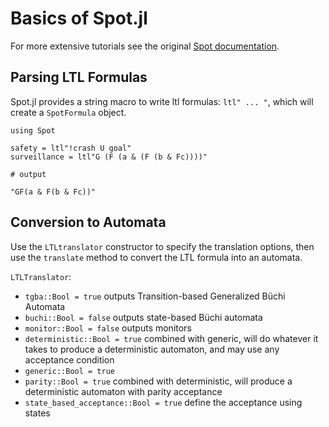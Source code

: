 # Basics of Spot.jl

For more extensive tutorials see the original [Spot documentation](https://spot.lrde.epita.fr/tut.html).

## Parsing LTL Formulas

Spot.jl provides a string macro to write ltl formulas: `ltl" ... "`, which will create a `SpotFormula` object.

```jldoctest basics
using Spot

safety = ltl"!crash U goal" 
surveillance = ltl"G (F (a & (F (b & Fc))))"

# output

"GF(a & F(b & Fc))"
```

## Conversion to Automata

Use the `LTLtranslator` constructor to specify the translation options, then use the `translate` method to convert the LTL formula into an automata.

`LTLTranslator`:
- `tgba::Bool = true` outputs Transition-based Generalized Büchi Automata
- `buchi::Bool = false` outputs state-based Büchi automata
- `monitor::Bool = false` outputs monitors
- `deterministic::Bool = true` combined with generic, will do whatever it takes to produce a deterministic automaton, and may use any acceptance condition
- `generic::Bool = true`
- `parity::Bool = true` combined with deterministic, will produce a deterministic automaton with parity acceptance
- `state_based_acceptance::Bool = true` define the acceptance using states
